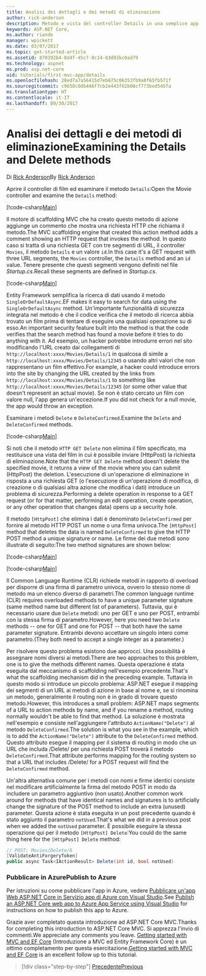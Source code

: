 ```yaml
---
title: Analisi dei dettagli e dei metodi di eliminazione
author: rick-anderson
description: Metodo e vista del controller Details in una semplice app ASP.NET Core MVC.
keywords: ASP.NET Core,
ms.author: riande
manager: wpickett
ms.date: 03/07/2017
ms.topic: get-started-article
ms.assetid: 870192b4-8d4f-45c7-8c14-83d02bc0ad79
ms.technology: aspnet
ms.prod: asp.net-core
uid: tutorials/first-mvc-app/details
ms.openlocfilehash: 28ed7a7a56415d7eb675c06353fb9a8f65fb571f
ms.sourcegitcommit: c9658c0db446f7cb2e443f62b00cf773bed545fa
ms.translationtype: HT
ms.contentlocale: it-IT
ms.lasthandoff: 09/30/2017
---
```

# <a name="examining-the-details-and-delete-methods"></a><span data-ttu-id="f2da9-104">Analisi dei dettagli e dei metodi di eliminazione</span><span class="sxs-lookup"><span data-stu-id="f2da9-104">Examining the Details and Delete methods</span></span>

<span data-ttu-id="f2da9-105">Di [Rick Anderson](https://twitter.com/RickAndMSFT)</span><span class="sxs-lookup"><span data-stu-id="f2da9-105">By [Rick Anderson](https://twitter.com/RickAndMSFT)</span></span>

<span data-ttu-id="f2da9-106">Aprire il controller di film ed esaminare il metodo `Details`:</span><span class="sxs-lookup"><span data-stu-id="f2da9-106">Open the Movie controller and examine the `Details` method:</span></span>

[!code-csharp[Main](start-mvc/sample/MvcMovie/Controllers/MoviesController.cs?name=snippet_details)]

<span data-ttu-id="f2da9-107">Il motore di scaffolding MVC che ha creato questo metodo di azione aggiunge un commento che mostra una richiesta HTTP che richiama il metodo.</span><span class="sxs-lookup"><span data-stu-id="f2da9-107">The MVC scaffolding engine that created this action method adds a comment showing an HTTP request that invokes the method.</span></span> <span data-ttu-id="f2da9-108">In questo caso si tratta di una richiesta GET con tre segmenti di URL, il controller `Movies`, il metodo `Details` e un valore `id`.</span><span class="sxs-lookup"><span data-stu-id="f2da9-108">In this case it's a GET request with three URL segments, the `Movies` controller, the `Details` method and an `id` value.</span></span> <span data-ttu-id="f2da9-109">Tenere presente che questi segmenti vengono definiti nel file *Startup.cs*.</span><span class="sxs-lookup"><span data-stu-id="f2da9-109">Recall these segments are defined in *Startup.cs*.</span></span>

[!code-csharp[Main](start-mvc/sample/MvcMovie/Startup.cs?highlight=5&name=snippet_1)]

<span data-ttu-id="f2da9-110">Entity Framework semplifica la ricerca di dati usando il metodo `SingleOrDefaultAsync`.</span><span class="sxs-lookup"><span data-stu-id="f2da9-110">EF makes it easy to search for data using the `SingleOrDefaultAsync` method.</span></span> <span data-ttu-id="f2da9-111">Un'importante funzionalità di sicurezza integrata nel metodo è che il codice verifica che il metodo di ricerca abbia trovato un film prima di tentare di eseguire una qualsiasi operazione su di esso.</span><span class="sxs-lookup"><span data-stu-id="f2da9-111">An important security feature built into the method is that the code verifies that the search method has found a movie before it tries to do anything with it.</span></span> <span data-ttu-id="f2da9-112">Ad esempio, un hacker potrebbe introdurre errori nel sito modificando l'URL creato dai collegamenti di `http://localhost:xxxx/Movies/Details/1` in qualcosa di simile a `http://localhost:xxxx/Movies/Details/12345` o usando altri valori che non rappresentano un film effettivo.</span><span class="sxs-lookup"><span data-stu-id="f2da9-112">For example, a hacker could introduce errors into the site by changing the URL created by the links from `http://localhost:xxxx/Movies/Details/1` to something like  `http://localhost:xxxx/Movies/Details/12345` (or some other value that doesn't represent an actual movie).</span></span> <span data-ttu-id="f2da9-113">Se non è stato cercato un film con valore null, l'app genera un'eccezione.</span><span class="sxs-lookup"><span data-stu-id="f2da9-113">If you did not check for a null movie, the app would throw an exception.</span></span>

<span data-ttu-id="f2da9-114">Esaminare i metodi `Delete` e `DeleteConfirmed`.</span><span class="sxs-lookup"><span data-stu-id="f2da9-114">Examine the `Delete` and `DeleteConfirmed` methods.</span></span>

[!code-csharp[Main](start-mvc/sample/MvcMovie/Controllers/MoviesController.cs?name=snippet_delete)]

<span data-ttu-id="f2da9-115">Si noti che il metodo `HTTP GET Delete` non elimina il film specificato, ma restituisce una vista del film in cui è possibile inviare (HttpPost) la richiesta di eliminazione.</span><span class="sxs-lookup"><span data-stu-id="f2da9-115">Note that the `HTTP GET Delete` method doesn't delete the specified movie, it returns a view of the movie where you can submit (HttpPost) the deletion.</span></span> <span data-ttu-id="f2da9-116">L'esecuzione di un'operazione di eliminazione in risposta a una richiesta GET (o l'esecuzione di un'operazione di modifica, di creazione o di qualsiasi altra azione che modifica i dati) introduce un problema di sicurezza.</span><span class="sxs-lookup"><span data-stu-id="f2da9-116">Performing a delete operation in response to a GET request (or for that matter, performing an edit operation, create operation, or any other operation that changes data) opens up a security hole.</span></span>

<span data-ttu-id="f2da9-117">Il metodo `[HttpPost]` che elimina i dati è denominato `DeleteConfirmed` per fornire al metodo HTTP POST un nome o una firma univoca.</span><span class="sxs-lookup"><span data-stu-id="f2da9-117">The `[HttpPost]` method that deletes the data is named `DeleteConfirmed` to give the HTTP POST method a unique signature or name.</span></span> <span data-ttu-id="f2da9-118">Le firme dei due metodi sono illustrate di seguito:</span><span class="sxs-lookup"><span data-stu-id="f2da9-118">The two method signatures are shown below:</span></span>

[!code-csharp[Main](start-mvc/sample/MvcMovie/Controllers/MoviesController.cs?name=snippet_delete2)]

[!code-csharp[Main](start-mvc/sample/MvcMovie/Controllers/MoviesController.cs?name=snippet_delete3)]


<span data-ttu-id="f2da9-119">Il Common Language Runtime (CLR) richiede metodi in rapporto di overload per disporre di una firma di parametro univoca, ovvero lo stesso nome di metodo ma un elenco diverso di parametri.</span><span class="sxs-lookup"><span data-stu-id="f2da9-119">The common language runtime (CLR) requires overloaded methods to have a unique parameter signature (same method name but different list of parameters).</span></span> <span data-ttu-id="f2da9-120">Tuttavia, qui è necessario usare due `Delete` metodi: uno per GET e uno per POST, entrambi con la stessa firma di parametro.</span><span class="sxs-lookup"><span data-stu-id="f2da9-120">However, here you need two `Delete` methods -- one for GET and one for POST -- that both have the same parameter signature.</span></span> <span data-ttu-id="f2da9-121">Entrambi devono accettare un singolo intero come parametro.</span><span class="sxs-lookup"><span data-stu-id="f2da9-121">(They both need to accept a single integer as a parameter.)</span></span>

<span data-ttu-id="f2da9-122">Per risolvere questo problema esistono due approcci. Una possibilità è assegnare nomi diversi ai metodi.</span><span class="sxs-lookup"><span data-stu-id="f2da9-122">There are two approaches to this problem, one is to give the methods different names.</span></span> <span data-ttu-id="f2da9-123">Questa operazione è stata eseguita dal meccanismo di scaffolding nell'esempio precedente.</span><span class="sxs-lookup"><span data-stu-id="f2da9-123">That's what the scaffolding mechanism did in the preceding example.</span></span> <span data-ttu-id="f2da9-124">Tuttavia in questo modo si introduce un piccolo problema: ASP.NET esegue il mapping dei segmenti di un URL ai metodi di azione in base al nome e, se si rinomina un metodo, generalmente il routing non è in grado di trovare questo metodo.</span><span class="sxs-lookup"><span data-stu-id="f2da9-124">However, this introduces a small problem: ASP.NET maps segments of a URL to action methods by name, and if you rename a method, routing normally wouldn't be able to find that method.</span></span> <span data-ttu-id="f2da9-125">La soluzione è mostrata nell'esempio e consiste nell'aggiungere l'attributo `ActionName("Delete")` al metodo `DeleteConfirmed`.</span><span class="sxs-lookup"><span data-stu-id="f2da9-125">The solution is what you see in the example, which is to add the `ActionName("Delete")` attribute to the `DeleteConfirmed` method.</span></span> <span data-ttu-id="f2da9-126">Questo attributo esegue il mapping per il sistema di routing in modo che un URL che includa /Delete/ per una richiesta POST troverà il metodo `DeleteConfirmed`.</span><span class="sxs-lookup"><span data-stu-id="f2da9-126">That attribute performs mapping for the routing system so that a URL that includes /Delete/ for a POST request will find the `DeleteConfirmed` method.</span></span>

<span data-ttu-id="f2da9-127">Un'altra alternativa comune per i metodi con nomi e firme identici consiste nel modificare artificialmente la firma del metodo POST in modo da includere un parametro aggiuntivo (non usato).</span><span class="sxs-lookup"><span data-stu-id="f2da9-127">Another common work around for methods that have identical names and signatures is to artificially change the signature of the POST method to include an extra (unused) parameter.</span></span> <span data-ttu-id="f2da9-128">Questa azione è stata eseguita in un post precedente quando è stato aggiunto il parametro `notUsed`.</span><span class="sxs-lookup"><span data-stu-id="f2da9-128">That's what we did in a previous post when we added the `notUsed` parameter.</span></span> <span data-ttu-id="f2da9-129">È possibile eseguire la stessa operazione qui per il metodo `[HttpPost] Delete`:</span><span class="sxs-lookup"><span data-stu-id="f2da9-129">You could do the same thing here for the `[HttpPost] Delete` method:</span></span>

```csharp
// POST: Movies/Delete/6
[ValidateAntiForgeryToken]
public async Task<IActionResult> Delete(int id, bool notUsed)
```

### <a name="publish-to-azure"></a><span data-ttu-id="f2da9-130">Pubblicare in Azure</span><span class="sxs-lookup"><span data-stu-id="f2da9-130">Publish to Azure</span></span>

<span data-ttu-id="f2da9-131">Per istruzioni su come pubblicare l'app in Azure, vedere [Pubblicare un'app Web ASP.NET Core in Servizio app di Azure con Visual Studio](xref:tutorials/publish-to-azure-webapp-using-vs).</span><span class="sxs-lookup"><span data-stu-id="f2da9-131">See [Publish an ASP.NET Core web app to Azure App Service using Visual Studio](xref:tutorials/publish-to-azure-webapp-using-vs) for instructions on how to publish this app to Azure.</span></span>

<span data-ttu-id="f2da9-132">Grazie aver completato questa introduzione ad ASP.NET Core MVC.</span><span class="sxs-lookup"><span data-stu-id="f2da9-132">Thanks for completing this introduction to ASP.NET Core MVC.</span></span> <span data-ttu-id="f2da9-133">Si apprezza l'invio di commenti.</span><span class="sxs-lookup"><span data-stu-id="f2da9-133">We appreciate any comments you leave.</span></span> <span data-ttu-id="f2da9-134">[Getting started with MVC and EF Core](xref:data/ef-mvc/intro) (Introduzione a MVC ed Entity Framework Core) è un ottimo completamento per questa esercitazione.</span><span class="sxs-lookup"><span data-stu-id="f2da9-134">[Getting started with MVC and EF Core](xref:data/ef-mvc/intro) is an excellent follow up to this tutorial.</span></span>

>[!div class="step-by-step"]
[<span data-ttu-id="f2da9-135">Precedente</span><span class="sxs-lookup"><span data-stu-id="f2da9-135">Previous</span></span>](validation.md)
